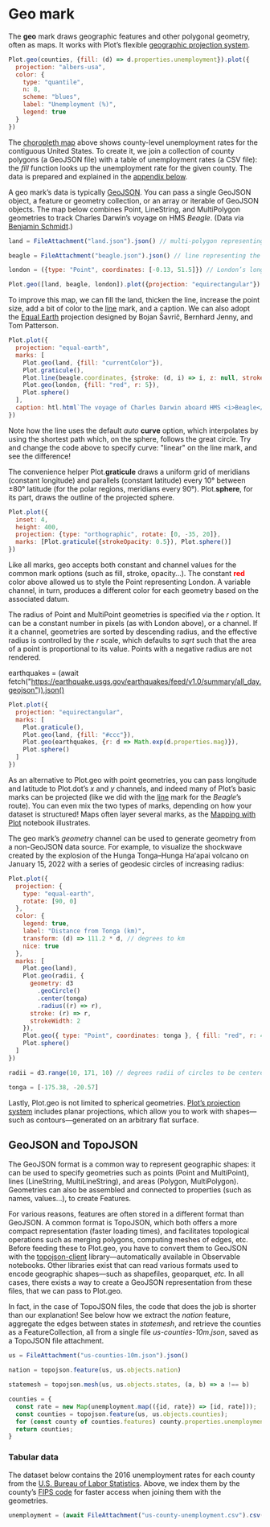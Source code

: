 # Geo mark

The **geo** mark draws geographic features and other polygonal geometry, often as maps. It works with Plot’s flexible [geographic projection system](https://observablehq.com/@observablehq/plot-projections${location.search}).

```js
Plot.geo(counties, {fill: (d) => d.properties.unemployment}).plot({
  projection: "albers-usa",
  color: {
    type: "quantile",
    n: 8,
    scheme: "blues",
    label: "Unemployment (%)",
    legend: true
  }
})
```

The [choropleth map](https://en.wikipedia.org/wiki/Choropleth_map) above shows county-level unemployment rates for the contiguous United States. To create it, we join a collection of county polygons (a GeoJSON file) with a table of unemployment rates (a CSV file): the _fill_ function looks up the unemployment rate for the given county. The data is prepared and explained in the [appendix below](#appendix).

A geo mark’s data is typically [GeoJSON](https://geojson.org/). You can pass a single GeoJSON object, a feature or geometry collection, or an array or iterable of GeoJSON objects. The map below combines Point, LineString, and MultiPolygon geometries to track Charles Darwin’s voyage on HMS _Beagle_. (Data via [Benjamin Schmidt](https://observablehq.com/@bmschmidt/data-driven-projections-darwins-world).)

```js
land = FileAttachment("land.json").json() // multi-polygon representing land area
```

```js
beagle = FileAttachment("beagle.json").json() // line representing the Beagle’s route
```

```js
london = ({type: "Point", coordinates: [-0.13, 51.5]}) // London’s longitude and latitude
```

```js
Plot.geo([land, beagle, london]).plot({projection: "equirectangular"})
```

To improve this map, we can fill the land, thicken the line, increase the point size, add a bit of color to the [line](./line.md) mark, and a caption. We can also adopt the [Equal Earth](https://equal-earth.com/equal-earth-projection.html) projection designed by Bojan Šavrič, Bernhard Jenny, and Tom Patterson.

```js
Plot.plot({
  projection: "equal-earth",
  marks: [
    Plot.geo(land, {fill: "currentColor"}),
    Plot.graticule(),
    Plot.line(beagle.coordinates, {stroke: (d, i) => i, z: null, strokeWidth: 2}),
    Plot.geo(london, {fill: "red", r: 5}),
    Plot.sphere()
  ],
  caption: htl.html`The voyage of Charles Darwin aboard HMS <i>Beagle</i>, 1831–1836.`
})
```

Note how the line uses the default _auto_ **curve** option, which interpolates by using the shortest path which, on the sphere, follows the great circle. Try and change the code above to specify curve: "linear" on the line mark, and see the difference!

The convenience helper Plot.**graticule** draws a uniform grid of meridians (constant longitude) and parallels (constant latitude) every 10° between ±80° latitude (for the polar regions, meridians every 90°). Plot.**sphere**, for its part, draws the outline of the projected sphere.

```js
Plot.plot({
  inset: 4,
  height: 400,
  projection: {type: "orthographic", rotate: [0, -35, 20]},
  marks: [Plot.graticule({strokeOpacity: 0.5}), Plot.sphere()]
})
```

Like all marks, geo accepts both constant and channel values for the common mark options (such as fill, stroke, opacity…). The constant <b style="color: red;">red</b> color above allowed us to style the Point representing London. A variable channel, in turn, produces a different color for each geometry based on the associated datum.

The radius of Point and MultiPoint geometries is specified via the *r* option. It can be a constant number in pixels (as with London above), or a channel. If it a channel, geometries are sorted by descending radius, and the effective radius is controlled by the _r_ scale, which defaults to _sqrt_ such that the area of a point is proportional to its value. Points with a negative radius are not rendered.

earthquakes = (await fetch("https://earthquake.usgs.gov/earthquakes/feed/v1.0/summary/all_day.geojson")).json()

```js
Plot.plot({
  projection: "equirectangular",
  marks: [
    Plot.graticule(),
    Plot.geo(land, {fill: "#ccc"}),
    Plot.geo(earthquakes, {r: d => Math.exp(d.properties.mag)}),
    Plot.sphere()
  ]
})
```

As an alternative to Plot.geo with point geometries, you can pass longitude and latitude to Plot.dot’s _x_ and _y_ channels, and indeed many of Plot’s basic marks can be projected (like we did with the [line](./line.md) mark for the _Beagle_’s route). You can even mix the two types of marks, depending on how your dataset is structured! Maps often layer several marks, as the [Mapping with Plot](../maps.md) notebook illustrates.

The geo mark’s _geometry_ channel can be used to generate geometry from a non-GeoJSON data source. For example, to visualize the shockwave created by the explosion of the Hunga Tonga–Hunga Haʻapai volcano on January 15, 2022 with a series of geodesic circles of increasing radius:

```js
Plot.plot({
  projection: {
    type: "equal-earth",
    rotate: [90, 0]
  },
  color: {
    legend: true,
    label: "Distance from Tonga (km)",
    transform: (d) => 111.2 * d, // degrees to km
    nice: true
  },
  marks: [
    Plot.geo(land),
    Plot.geo(radii, {
      geometry: d3
        .geoCircle()
        .center(tonga)
        .radius((r) => r),
      stroke: (r) => r,
      strokeWidth: 2
    }),
    Plot.geo({ type: "Point", coordinates: tonga }, { fill: "red", r: 4 }),
    Plot.sphere()
  ]
})
```

```js
radii = d3.range(10, 171, 10) // degrees radii of circles to be centered around Tonga
```

```js
tonga = [-175.38, -20.57]
```

Lastly, Plot.geo is not limited to spherical geometries. [Plot’s projection system](../maps.md) includes planar projections, which allow you to work with shapes—such as contours—generated on an arbitrary flat surface.

## GeoJSON and TopoJSON

The GeoJSON format is a common way to represent geographic shapes: it can be used to specify geometries such as points (Point and MultiPoint), lines (LineString, MultiLineString), and areas (Polygon, MultiPolygon). Geometries can also be assembled and connected to properties (such as names, values…), to create Features.

For various reasons, features are often stored in a different format than GeoJSON. A common format is TopoJSON, which both offers a more compact representation (faster loading times), and facilitates topological operations such as merging polygons, computing meshes of edges, etc. Before feeding these to Plot.geo, you have to convert them to GeoJSON with the [topojson-client](https://github.com/topojson/topojson-client) library—automatically available in Observable notebooks. Other libraries exist that can read various formats used to encode geographic shapes—such as shapefiles, geoparquet, _etc._ In all cases, there exists a way to create a GeoJSON representation from these files, that we can pass to Plot.geo.

In fact, in the case of TopoJSON files, the code that does the job is shorter than our explanation! See below how we extract the *nation* feature, aggregate the edges between states in *statemesh*, and retrieve the counties as a FeatureCollection, all from a single file *us-counties-10m.json*, saved as a TopoJSON file attachment.

```js
us = FileAttachment("us-counties-10m.json").json()
```

```js
nation = topojson.feature(us, us.objects.nation)
```

```js
statemesh = topojson.mesh(us, us.objects.states, (a, b) => a !== b)
```

```js
counties = {
  const rate = new Map(unemployment.map(({id, rate}) => [id, rate]));
  const counties = topojson.feature(us, us.objects.counties);
  for (const county of counties.features) county.properties.unemployment = rate.get(county.id);
  return counties;
}
```

### Tabular data

The dataset below contains the 2016 unemployment rates for each county from the [U.S. Bureau of Labor Statistics](https://www.bls.gov/lau/tables.htm). Above, we index them by the county’s [FIPS code](https://en.wikipedia.org/wiki/FIPS_county_code) for faster access when joining them with the geometries.

```js
unemployment = (await FileAttachment("us-county-unemployment.csv").csv()).map(({rate, ...rest}) => ({...rest, rate: +rate}))
```
